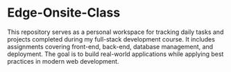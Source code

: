 # Edge-Onsite-Class
This repository serves as a personal workspace for tracking daily tasks and projects completed during my full-stack development course. It includes assignments covering front-end, back-end, database management, and deployment. The goal is to build real-world applications while applying best practices in modern web development.
